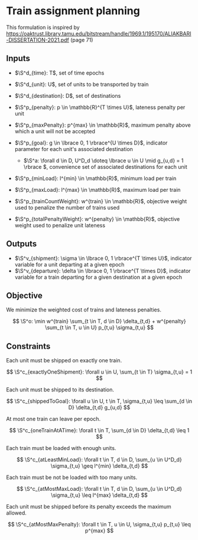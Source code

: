 # Train assignment planning

This formulation is inspired by https://oaktrust.library.tamu.edu/bitstream/handle/1969.1/195170/ALIAKBARI-DISSERTATION-2021.pdf (page 71)

## Inputs

+ $\S^d_{time}: T$, set of time epochs
+ $\S^d_{unit}: U$, set of units to be transported by train
+ $\S^d_{destination}: D$, set of destinations

+ $\S^p_{penalty}: p \in \mathbb{R}^{T \times U}$, lateness penalty per unit
+ $\S^p_{maxPenalty}: p^{max} \in \mathbb{R}$, maximum penalty above which a
  unit will not be accepted
+ $\S^p_{goal}: g \in \lbrace 0, 1 \rbrace^{U \times D}$, indicator parameter
  for each unit's associated destination
  + $\S^a: \forall d \in D, U^D_d \doteq \lbrace u \in U \mid g_{u,d} = 1 \rbrace $,
    convenience set of associated destinations for each unit
+ $\S^p_{minLoad}: l^{min} \in \mathbb{R}$, minimum load per train
+ $\S^p_{maxLoad}: l^{max} \in \mathbb{R}$, maximum load per train
+ $\S^p_{trainCountWeight}: w^{train} \in \mathbb{R}$, objective weight used to
  penalize the number of trains used
+ $\S^p_{totalPenaltyWeight}: w^{penalty} \in \mathbb{R}$, objective weight used
  to penalize unit lateness

## Outputs

+ $\S^v_{shipment}: \sigma \in \lbrace 0, 1 \rbrace^{T \times U}$, indicator
  variable for a unit departing at a given epoch
+ $\S^v_{departure}: \delta \in \lbrace 0, 1 \rbrace^{T \times D}$, indicator
  variable for a train departing for a given destination at a given epoch

## Objective

We minimize the weighted cost of trains and lateness penalties.

$$
  \S^o:
  \min
    w^{train} \sum_{t \in T, d \in D} \delta_{t,d} +
    w^{penalty} \sum_{t \in T, u \in U} p_{t,u} \sigma_{t,u}
$$

## Constraints

Each unit must be shipped on exactly one train.

$$
  \S^c_{exactlyOneShipment}:
  \forall u \in U, \sum_{t \in T} \sigma_{t,u} = 1
$$

Each unit must be shipped to its destination.

$$
  \S^c_{shippedToGoal}:
  \forall u \in U, t \in T, \sigma_{t,u} \leq \sum_{d \in D} \delta_{t,d} g_{u,d}
$$

At most one train can leave per epoch.

$$
  \S^c_{oneTrainAtATime}:
  \forall t \in T, \sum_{d \in D} \delta_{t,d} \leq 1
$$

Each train must be loaded with enough units.

$$
  \S^c_{atLeastMinLoad}:
  \forall t \in T, d \in D, \sum_{u \in U^D_d} \sigma_{t,u} \geq l^{min} \delta_{t,d}
$$

Each train must be not be loaded with too many units.

$$
  \S^c_{atMostMaxLoad}:
  \forall t \in T, d \in D, \sum_{u \in U^D_d} \sigma_{t,u} \leq l^{max} \delta_{t,d}
$$

Each unit must be shipped before its penalty exceeds the maximum allowed.

$$
  \S^c_{atMostMaxPenalty}:
  \forall t \in T, u \in U, \sigma_{t,u} p_{t,u} \leq p^{max}
$$
